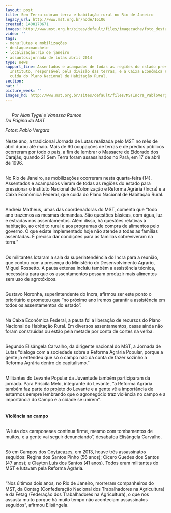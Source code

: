 ```yaml
---
layout: post
title: Sem Terra cobram terra e habitação rural no Rio de Janeiro
legacy_url: http://www.mst.org.br/node/16106
created: 1400170671
images: http://www.mst.org.br/sites/default/files/imagecache/foto_destaque/MSTIncra_PabloVergara.jpg
video: ''
tags:
- menu:lutas e mobilizações
- destaque:manchete
- localização:rio de janeiro
- assuntos:jornada de lutas abril 2014
type: news
support_line: Assentados e acampados de todas as regiões do estado pressionaram o
  Instituto, responsável pela divisão das terras, e a Caixa Econômica Federal, que
  cuida do Plano Nacional de Habitação Rural.
section: 
hat: ''
picture_week: ''
images_hd: http://www.mst.org.br/sites/default/files/MSTIncra_PabloVergara.jpg
---
```

<p><em><img style="margin: 10px; float: left;" src="http://www.mst.org.br/sites/default/files/MSTIncra_PabloVergara.jpg" alt=""><br></em><em>Por Alan Tygel e Vanessa Ramos<br>Da Página do MST</em></p><p><em>Fotos: Pablo Vergara<br></em><br>Neste ano, a tradicional Jornada de Lutas realizada pelo MST no mês de abril durou até maio. Mais de 60 ocupações de terras e de prédios públicos ocorreram por todo o país, a fim de lembrar o Massacre de Eldorado dos Carajás, quando 21 Sem Terra foram assassinados no Pará, em 17 de abril de 1996.</p><p><br>No Rio de Janeiro, as mobilizações ocorreram nesta quarta-feira (14). Assentados e acampados vieram de todas as regiões do estado para pressionar o Instituto Nacional de Colonização e Reforma Agrária (Incra) e a Caixa Econômica Federal, que cuida do Plano Nacional de Habitação Rural.&nbsp;</p><p><br>Andreia Matheus, umas das coordenadoras do MST, comenta que “todo ano trazemos as mesmas demandas. São questões básicas, com água, luz e estradas nos assentamentos. Além disso, há questões relativas à habitação, ao crédito rural e aos programas de compra de alimentos pelo governo. O que existe implementado hoje não atende a todas as famílias assentadas. É preciso dar condições para as famílias sobreviveram na terra.”</p><p><br>Os militantes lotaram a sala da superintendência do Incra para a reunião, que contou com a presença do Ministério do Desenvolvimento Agrário, Miguel Rossetto. A pauta extensa incluiu também a assistência técnica, necessária para que os assentamentos possam produzir mais alimentos sem uso de agrotóxicos.</p><p><br>Gustavo Noronha, superintendente do Incra, afirmou ser este ponto o prioritário e prometeu que “no próximo ano iremos garantir a assistência em todos os assentamentos do estado”.</p><p><br>Na Caixa Econômica Federal, a pauta foi a liberação de recursos do Plano Nacional de Habitação Rural. Em diversos assentamentos, casas ainda não foram construídas ou estão pela metade por conta de cortes na verba.</p><p><br>Segundo Elisângela Carvalho, da dirigente nacional do MST, a Jornada de Lutas “dialoga com a sociedade sobre a Reforma Agrária Popular, porque a gente já entendeu que só o campo não dá conta de fazer sozinho a Reforma Agrária dentro do capitalismo.”</p><p><br>Militantes do Levante Popular da Juventude também participaram da jornada. Para Priscila Melo, integrante do Levante, “a Reforma Agrária também faz parte do projeto do Levante e a gente vê a importância de estarmos sempre lembrando que o agronegócio traz violência no campo e a importância do Campo e a cidade se unirem”.</p><p><img style="margin: 10px;" src="http://www.mst.org.br/sites/default/files/MST_PabloVergara.jpg" alt=""><br><strong>Violência no campo</strong></p><p><br>“A luta dos camponeses continua firme, mesmo com tombamentos de muitos, e a gente vai seguir denunciando”, desabafou Elisângela Carvalho.&nbsp;</p><p><br>Só em Campos dos Goytacazes, em 2013, houve três assassinatos seguidos: Regina dos Santos Pinho (56 anos); Cícero Guedes dos Santos (47 anos); e Clayton Luis dos Santos (41 anos). Todos eram militantes do MST e lutavam pela Reforma Agrária.</p><p><br>“Nos últimos dois anos, no Rio de Janeiro, morreram companheiros do MST, da Contag (Confederação Nacional dos Trabalhadores na Agricultura) e da Fetag (Federação dos Trabalhadores na Agricultura), o que nos assusta muito porque há muito tempo não aconteciam assassinatos seguidos”, afirmou Elisângela.&nbsp;</p><div>&nbsp;</div><div>&nbsp;</div>
